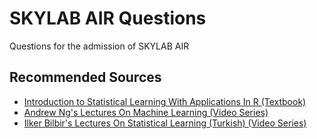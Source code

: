 # SKYLAB AIR Questions
Questions for the admission of SKYLAB AIR

## Recommended Sources
- [Introduction to Statistical Learning With Applications In R (Textbook)](https://hastie.su.domains/ISLR2/ISLRv2_website.pdf)
- [Andrew Ng's Lectures On Machine Learning (Video Series)](https://www.youtube.com/playlist?list=PLLssT5z_DsK-h9vYZkQkYNWcItqhlRJLN)
- [Ilker Bilbir's Lectures On Statistical Learning (Turkish) (Video Series)](https://www.youtube.com/playlist?list=PLZcbvMjrj9DVn7f1MWvqdJlTVdW2eIrFh)